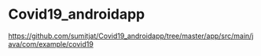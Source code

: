 # Covid19_androidapp

https://github.com/sumitjat/Covid19_androidapp/tree/master/app/src/main/java/com/example/covid19
